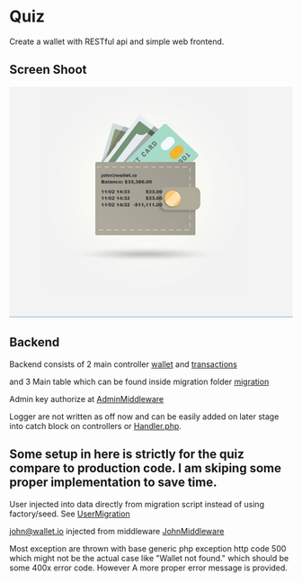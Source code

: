 # Quiz #
Create a wallet with RESTful api and simple web frontend.
## Screen Shoot ##
![alt text](https://github.com/kai101/wallet.test/raw/master/screenshoots/wallet_1.png "Screenshot")
## Backend ##
Backend consists of 2 main controller [wallet](./app/Http/Controllers/wallet.php) and [transactions](./app/Http/Controllers/transactions.php)

and 3 Main table which can be found inside migration folder [migration](./database/migration/)

Admin key authorize at [AdminMiddleware](./app/Http/Middleware/AdminMiddleware.php)

Logger are not written as off now and can be easily added on later stage into catch block on controllers or [Handler.php](./app/Http/Exceptions/Handler.php).



## Some setup in here is strictly for the quiz compare to production code. I am skiping some proper implementation to save time.

User injected into data directly from migration script instead of using factory/seed. See [UserMigration](./database/migration/2014_10_12_000000_create_users_table.php)

john@wallet.io injected from middleware [JohnMiddleware](./app/Http/Middleware/JohnMiddleware.php)

Most exception are thrown  with  base generic php exception http code 500 which might not be the actual case like "Wallet not found." which should be some 400x error code. However A more proper error message is provided.

